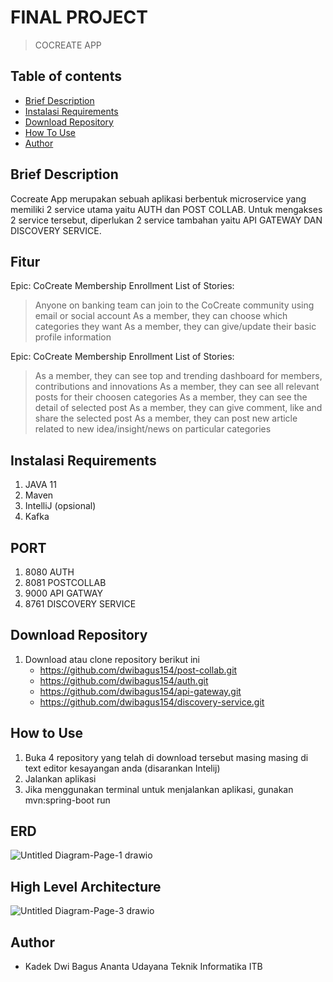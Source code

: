 # FINAL PROJECT
> COCREATE APP

## Table of contents
* [Brief Description](#brief-description)
* [Instalasi Requirements](#instalasi-requirements)
* [Download Repository](#download-repository)
* [How To Use](#how-to-use)
* [Author](#author)


## Brief Description
Cocreate App merupakan sebuah aplikasi berbentuk microservice yang memiliki 2 service utama yaitu AUTH dan POST COLLAB.
Untuk mengakses 2 service tersebut, diperlukan 2 service tambahan yaitu API GATEWAY DAN DISCOVERY SERVICE.


## Fitur 
Epic: CoCreate Membership Enrollment
List of Stories:
> Anyone on banking team can join to the CoCreate community using email or social account
> As a member, they can choose which categories they want
> As a member, they can give/update their basic profile information


Epic: CoCreate Membership Enrollment
List of Stories:
> As a member, they can see top and trending dashboard for members, contributions and innovations
> As a member, they can see all relevant posts for their choosen categories 
> As a member, they can see the detail of selected post 
> As a member, they can give comment, like and share the selected post 
> As a member, they can post new article related to new idea/insight/news on particular categories


## Instalasi Requirements
1. JAVA 11
2. Maven
3. IntelliJ (opsional)
4. Kafka

## PORT 
1. 8080 AUTH
2. 8081 POSTCOLLAB
3. 9000 API GATWAY 
4. 8761 DISCOVERY SERVICE


## Download Repository
1. Download atau clone repository berikut ini 
    * https://github.com/dwibagus154/post-collab.git
    * https://github.com/dwibagus154/auth.git
    * https://github.com/dwibagus154/api-gateway.git
    * https://github.com/dwibagus154/discovery-service.git

## How to Use
1. Buka 4 repository yang telah di download tersebut masing masing di text editor kesayangan anda (disarankan Intelij)
2. Jalankan aplikasi
3. Jika menggunakan terminal untuk menjalankan aplikasi, gunakan mvn:spring-boot run


## ERD
![Untitled Diagram-Page-1 drawio](https://user-images.githubusercontent.com/59368258/148170577-696fe782-da6a-4d33-9d25-af7e39c212d0.png)

## High Level Architecture
![Untitled Diagram-Page-3 drawio](https://user-images.githubusercontent.com/59368258/148171621-331a0bcc-56e2-486f-ae04-cca6ed4b5345.png)

## Author
* Kadek Dwi Bagus Ananta Udayana	Teknik Informatika ITB
